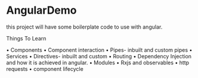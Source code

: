 # AngularDemo

this project will have some boilerplate code to use with angular.

Things To Learn

•	Components
•	Component interaction
•	Pipes- inbuilt and custom pipes
•	Services
•	Directives- inbuilt and custom
•	Routing
•	Dependency Injection and how it is achieved in angular.
•	Modules
•	Rxjs and observables
•	http requests
•	 component lifecycle
